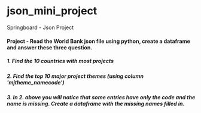 # json_mini_project
Springboard - Json Project

#### Project - Read the World Bank json file using python, create a dataframe and answer these three question.

##### 1. Find the 10 countries with most projects
##### 2. Find the top 10 major project themes (using column 'mjtheme_namecode')
##### 3. In 2. above you will notice that some entries have only the code and the name is missing. Create a dataframe with the missing names filled in.


